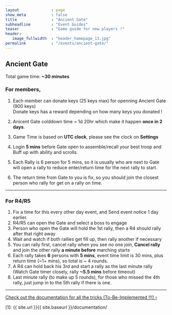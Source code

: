 ```yaml
---
layout              : page
show_meta           : false
title               : "Ancient Gate"
subheadline         : "Event Guides"
teaser              : "Game guide for new players !"
header:
   image_fullwidth  : "header_homepage_13.jpg"
permalink           : "/events/ancient-gate/"
---
```

## Ancient Gate
Total game time: **~30 minutes**<br>

### For members, 
1. Each member can donate keys (25 keys max) for openning Ancient Gate (900 keys)<br>
   Donate keys has a reward depending on how many keys you donated !<br>
2. Anicent Gate colddown time = 1d 20hr which make it happen **once in 2 days**.
3. Game Time is based on **UTC clock**, please see the clock on **Settings**

5. Login **5 mins** before Gate open to assemble/recall your best troop and Buff up with ability and scrolls.
6. Each Rally is 6 person for 5 mins, so it is usually who are next to Gate will open a rally
   to reduce enter/return time for the next rally to start.
7. The return time from Gate to you is fix, so you should join the closest person who rally for get on a rally on time.

---
### For R4/R5
1. Fix a time for this every other day event, and Send event notice 1 day earlier.
2. R4/R5 can open the Gate and select a boss to engage
3. Person who open the Gate will hold the 1st rally, then a R4 should rally after that right away
4. Wait and watch if both rallies get fill up, then rally another if necessary
5. You can rally first, cancel rally when you see no one join, **Cancel rally** and join the other rally **a minute before** marching starts
6. Each rally takes **6** persons with **5 mins**, event time limit is 30 mins, plus return time (~1+ mins), so total is ~ 4 rounds.
7. A R4 can hold back his 3rd and start a rally as the last minute rally (Watch Gate timer closely, rally **~5.5 mins** before timeout)
8. Last minute rally (to make up 5 rounds), for those who missed the 4th rally, just jump in to the 5th rally if there is one.

---
<a class="radius button small" href="{{ site.url }}{{ site.baseurl }}/documentation/">Check out the documentation for all the tricks (To-Be-Implemented !!!) ›</a>


 [1]: {{ site.url }}{{ site.baseurl }}/documentation/
